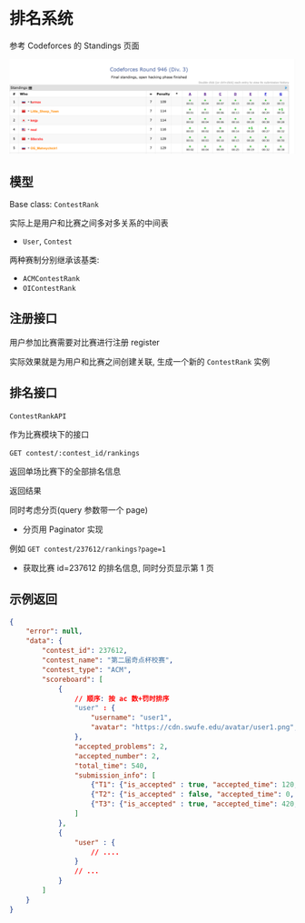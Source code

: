# 排名系统

参考 Codeforces 的 Standings 页面

![Standings](images/2024-05-22-23-17-57.png)

## 模型

Base class: `ContestRank`

实际上是用户和比赛之间多对多关系的中间表

- `User`, `Contest`

两种赛制分别继承该基类:

- `ACMContestRank`
- `OIContestRank`

## 注册接口

用户参加比赛需要对比赛进行注册 register

实际效果就是为用户和比赛之间创建关联, 生成一个新的 `ContestRank` 实例

## 排名接口

`ContestRankAPI`

作为比赛模块下的接口

`GET contest/:contest_id/rankings`

返回单场比赛下的全部排名信息

返回结果

同时考虑分页(query 参数带一个 page)

- 分页用 Paginator 实现

例如 `GET contest/237612/rankings?page=1`

- 获取比赛 id=237612 的排名信息, 同时分页显示第 1 页

## 示例返回

```json
{
    "error": null,
    "data": {
        "contest_id": 237612,
        "contest_name": "第二届奇点杯校赛",
        "contest_type": "ACM",
        "scoreboard": [
            {
                // 顺序: 按 ac 数+罚时排序
                "user" : {
                    "username": "user1",
                    "avatar": "https://cdn.swufe.edu/avatar/user1.png",
                },
                "accepted_problems": 2,
                "accepted_number": 2,
                "total_time": 540,
                "submission_info": [
                    {"T1": {"is_accepted" : true, "accepted_time": 120, "error_number": 2, "is_first_ac": true}},
                    {"T2": {"is_accepted" : false, "accepted_time": 0, "error_number": 12, "is_first_ac": false}},
                    {"T3": {"is_accepted" : true, "accepted_time": 420, "error_number": 4, "is_first_ac": false}}
                ]
            },
            {
                "user" : {
                    // ....
                }
                // ...
            }
        ]
    }
}
```

